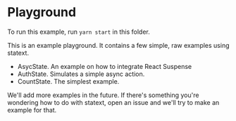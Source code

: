 # Playground

To run this example, run `yarn start` in this folder.

This is an example playground. It contains a few simple, raw examples using statext.

- AsycState. An example on how to integrate React Suspense
- AuthState. Simulates a simple async action.
- CountState. The simplest example.

We'll add more examples in the future. If there's something you're wondering how to do with statext, open an issue and we'll try to make an example for that.